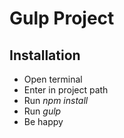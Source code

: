 # Gulp Project

## Installation 
- Open terminal
- Enter in project path
- Run *npm install*
- Run *gulp*
- Be happy
